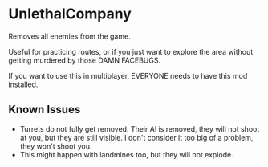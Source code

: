 ﻿# UnlethalCompany

Removes all enemies from the game.

Useful for practicing routes, or if you just want to explore the area without getting murdered by those DAMN FACEBUGS.

If you want to use this in multiplayer, EVERYONE needs to have this mod installed.

## Known Issues

* Turrets do not fully get removed. Their AI is removed, they will not shoot at you, but they are still visible. I don't consider it too big of a problem, they won't shoot you.
* This might happen with landmines too, but they will not explode.